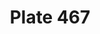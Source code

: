 ---
flag: 
order: '117'
pid: '467'
an: '11'
title: Plate 467
rev_year: 
_date: 05 mai 1803
caption: Bonnet du Matin, Corset Elastique.
translation: Morning Bonnet, Elastic Corset.
student: Jodi Mikesell
keywords: 
column: 
flag_translation: 
permalink: /plates/467
layout: plate-page
---